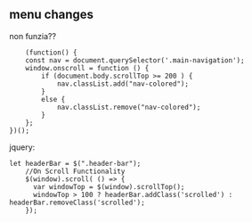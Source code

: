 ## menu changes
non funzia??

	    (function() {
		const nav = document.querySelector('.main-navigation');
		window.onscroll = function () {
			if (document.body.scrollTop >= 200 ) {
				nav.classList.add("nav-colored");
			}
			else {
				nav.classList.remove("nav-colored");
			}
		};
	})();


jquery:

	let headerBar = $(".header-bar");
	    //On Scroll Functionality
	    $(window).scroll( () => {
	      var windowTop = $(window).scrollTop();
	      windowTop > 100 ? headerBar.addClass('scrolled') : headerBar.removeClass('scrolled');
	    });
<!--stackedit_data:
eyJoaXN0b3J5IjpbMTA0MDE0ODQ5MSw0Njk1NzM5MTYsLTEyMD
EwMzkzMjZdfQ==
-->